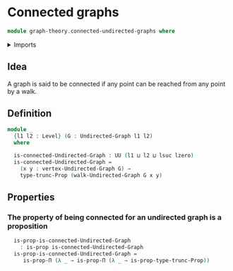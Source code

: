 # Connected graphs

```agda
module graph-theory.connected-undirected-graphs where
```

<details><summary>Imports</summary>

```agda
open import foundation.propositional-truncations
open import foundation.propositions
open import foundation.universe-levels

open import graph-theory.undirected-graphs
open import graph-theory.walks-undirected-graphs
```

</details>

## Idea

A graph is said to be connected if any point can be reached from any point by a walk.

## Definition

```agda
module _
  {l1 l2 : Level} (G : Undirected-Graph l1 l2)
  where

  is-connected-Undirected-Graph : UU (l1 ⊔ l2 ⊔ lsuc lzero)
  is-connected-Undirected-Graph =
    (x y : vertex-Undirected-Graph G) →
    type-trunc-Prop (walk-Undirected-Graph G x y)
```

## Properties

### The property of being connected for an undirected graph is a proposition

```agda
  is-prop-is-connected-Undirected-Graph
    : is-prop is-connected-Undirected-Graph
  is-prop-is-connected-Undirected-Graph =
     is-prop-Π (λ _ → is-prop-Π (λ _ → is-prop-type-trunc-Prop))
```
